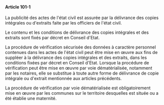#### Article 101-1

La publicité des actes de l'état civil est assurée par la délivrance des copies intégrales ou d'extraits faite par les officiers de l'état civil.

Le contenu et les conditions de délivrance des copies intégrales et des extraits sont fixés par décret en Conseil d'Etat.

La procédure de vérification sécurisée des données à caractère personnel contenues dans les actes de l'état civil peut être mise en œuvre aux fins de suppléer à la délivrance des copies intégrales et des extraits, dans les conditions fixées par décret en Conseil d'Etat. Lorsque la procédure de vérification peut être mise en œuvre par voie dématérialisée, notamment par les notaires, elle se substitue à toute autre forme de délivrance de copie intégrale ou d'extrait mentionnée aux articles précédents.

La procédure de vérification par voie dématérialisée est obligatoirement mise en œuvre par les communes sur le territoire desquelles est située ou a été établie une maternité.

